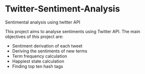 # Twitter-Sentiment-Analysis
Sentimental analysis using twitter API

This project aims to analyse sentiments using Twitter API. The main objectives of this project are:
- Sentiment derivation of each tweet
- Deriving the sentiments of new terms
- Term frequency calculation
- Happiest state calculation
- Finding top ten hash tags
